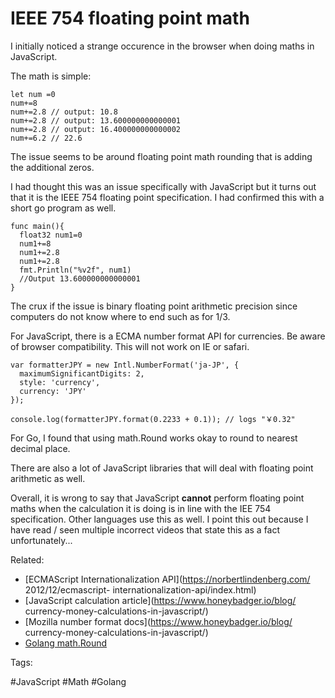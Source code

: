 # IEEE 754 floating point math

I initially noticed a strange occurence in the browser when doing maths in
JavaScript.

The math is simple:

```
let num =0
num+=8
num+=2.8 // output: 10.8
num+=2.8 // output: 13.600000000000001
num+=2.8 // output: 16.400000000000002
num+=6.2 // 22.6
```

The issue seems to be around floating point math rounding that is adding the
additional zeros.

I had thought this was an issue specifically with JavaScript but it
turns out that it is the IEEE 754 floating point specification. I had
confirmed this with a short go program as well.

```
func main(){
  float32 num1=0
  num1+=8
  num1+=2.8
  num1+=2.8
  fmt.Println("%v2f", num1)
  //Output 13.600000000000001
}
```

The crux if the issue is binary floating point arithmetic precision
since computers do not know where to end such as for 1/3.

For JavaScript, there is a ECMA number format API for currencies. Be
aware of browser compatibility. This will not work on IE or safari.

```
var formatterJPY = new Intl.NumberFormat('ja-JP', {
  maximumSignificantDigits: 2,
  style: 'currency',
  currency: 'JPY'
});

console.log(formatterJPY.format(0.2233 + 0.1)); // logs "￥0.32"
```

For Go, I found that using math.Round works okay to round to nearest
decimal place.

There are also a lot of JavaScript libraries that will deal with
floating point arithmetic as well.

Overall, it is wrong to say that JavaScript **cannot** perform floating
point maths when the calculation it is doing is in line with the
IEE 754 specification. Other languages use this as well. I point this
out because I have read / seen multiple incorrect videos that state this
as a fact unfortunately...

Related:

* [ECMAScript Internationalization API](https://norbertlindenberg.com/
  2012/12/ecmascript-
  internationalization-api/index.html)
* [JavaScript calculation article](https://www.honeybadger.io/blog/
  currency-money-calculations-in-javascript/)
* [Mozilla number format docs](https://www.honeybadger.io/blog/
  currency-money-calculations-in-javascript/)
* [Golang math.Round](https://gosamples.dev/round-float/)

Tags:

  #JavaScript #Math #Golang
